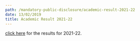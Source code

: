 ```yaml
---
path: /mandatory-public-disclosure/academic-result-2021-22
date: 13/02/2019
title: Academic Result 2021-22
---
```

[click here](https://res.cloudinary.com/nkhil/image/upload/v1658086384/school/result_irlyzo.pdf) for the results for 2021-22.